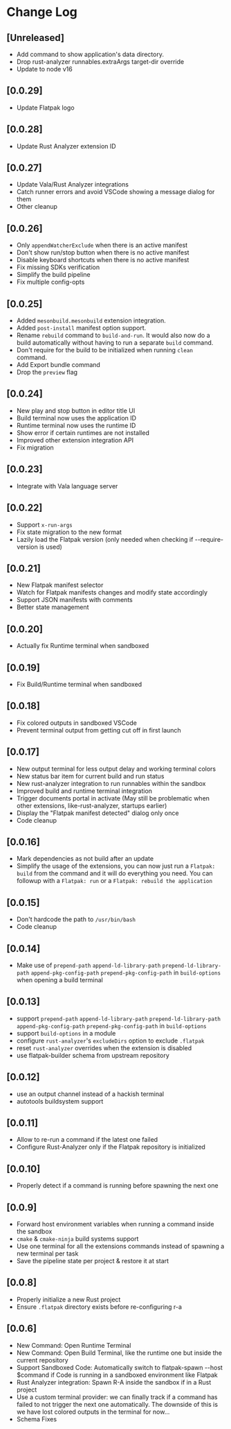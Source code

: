 # Change Log

## [Unreleased]

- Add command to show application's data directory.
- Drop rust-analyzer runnables.extraArgs target-dir override
- Update to node v16

## [0.0.29]

- Update Flatpak logo

## [0.0.28]

- Update Rust Analyzer extension ID

## [0.0.27]

- Update Vala/Rust Analyzer integrations
- Catch runner errors and avoid VSCode showing a message dialog for them
- Other cleanup

## [0.0.26]

- Only `appendWatcherExclude` when there is an active manifest
- Don't show run/stop button when there is no active manifest
- Disable keyboard shortcuts when there is no active manifest
- Fix missing SDKs verification
- Simplify the build pipeline
- Fix multiple config-opts

## [0.0.25]

- Added `mesonbuild.mesonbuild` extension integration.
- Added `post-install` manifest option support.
- Rename `rebuild` command to `build-and-run`. It would also now do a build automatically without having to run a separate `build` command.
- Don't require for the build to be initialized when running `clean` command.
- Add Export bundle command
- Drop the `preview` flag

## [0.0.24]

- New play and stop button in editor title UI
- Build terminal now uses the application ID
- Runtime terminal now uses the runtime ID
- Show error if certain runtimes are not installed
- Improved other extension integration API
- Fix migration

## [0.0.23]

- Integrate with Vala language server

## [0.0.22]

- Support `x-run-args`
- Fix state migration to the new format
- Lazily load the Flatpak version (only needed when checking if --require-version is used)

## [0.0.21]

- New Flatpak manifest selector
- Watch for Flatpak manifests changes and modify state accordingly
- Support JSON manifests with comments
- Better state management

## [0.0.20]

- Actually fix Runtime terminal when sandboxed

## [0.0.19]

- Fix Build/Runtime terminal when sandboxed

## [0.0.18]

- Fix colored outputs in sandboxed VSCode
- Prevent terminal output from getting cut off in first launch

## [0.0.17]

- New output terminal for less output delay and working terminal colors
- New status bar item for current build and run status
- New rust-analyzer integration to run runnables within the sandbox
- Improved build and runtime terminal integration
- Trigger documents portal in activate (May still be problematic when other extensions, like-rust-analyzer, startups earlier)
- Display the "Flatpak manifest detected" dialog only once
- Code cleanup

## [0.0.16]

- Mark dependencies as not build after an update
- Simplify the usage of the extensions, you can now just run a `Flatpak: build` from the command and it will do everything you need. You can followup with a `Flatpak: run` or a `Flatpak: rebuild the application`

## [0.0.15]

- Don't hardcode the path to `/usr/bin/bash`
- Code cleanup

## [0.0.14]

- Make use of `prepend-path` `append-ld-library-path` `prepend-ld-library-path` `append-pkg-config-path` `prepend-pkg-config-path` in `build-options` when opening a build terminal

## [0.0.13]

- support `prepend-path` `append-ld-library-path` `prepend-ld-library-path` `append-pkg-config-path` `prepend-pkg-config-path` in `build-options`
- support `build-options` in a module
- configure `rust-analyzer`'s `excludeDirs` option to exclude `.flatpak`
- reset `rust-analyzer` overrides when the extension is disabled
- use flatpak-builder schema from upstream repository

## [0.0.12]

- use an output channel instead of a hackish terminal
- autotools buildsystem support

## [0.0.11]

- Allow to re-run a command if the latest one failed
- Configure Rust-Analyzer only if the Flatpak repository is initialized

## [0.0.10]

- Properly detect if a command is running before spawning the next one

## [0.0.9]

- Forward host environment variables when running a command inside the sandbox
- `cmake` & `cmake-ninja` build systems support
- Use one terminal for all the extensions commands instead of spawning a new terminal per task
- Save the pipeline state per project & restore it at start

## [0.0.8]

- Properly initialize a new Rust project
- Ensure `.flatpak` directory exists before re-configuring r-a

## [0.0.6]

- New Command: Open Runtime Terminal
- New Command: Open Build Terminal, like the runtime one but inside the current repository
- Support Sandboxed Code: Automatically switch to flatpak-spawn --host $command if Code is running in a sandboxed environment like Flatpak
- Rust Analyzer integration: Spawn R-A inside the sandbox if in a Rust project
- Use a custom terminal provider: we can finally track if a command has failed to not trigger the next one automatically. The downside of this is we have lost colored outputs in the terminal for now...
- Schema Fixes
